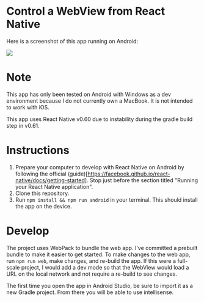 # Control a WebView from React Native

Here is a screenshot of this app running on Android:

![](https://i.ibb.co/TbknP7W/Screenshot-20191213-142657-webviewtest.jpg)

# Note

This app has only been tested on Android with Windows as a dev environment because I do not currently own a MacBook. It is not intended to work with iOS.

This app uses React Native v0.60 due to instability during the gradle build step in v0.61.

# Instructions

1. Prepare your computer to develop with React Native on Android by following the official (guide)[https://facebook.github.io/react-native/docs/getting-started]. Stop just before the section titled "Running your React Native application".
2. Clone this repository.
3. Run `npm install && npm run android` in your terminal. This should install the app on the device.

# Develop

The project uses WebPack to bundle the web app. I've committed a prebuilt bundle to make it easier to get started. To make changes to the web app, run `npm run web`, make changes, and re-build the app. If this were a full-scale project, I would add a dev mode so that the WebView would load a URL on the local network and not require a re-build to see changes.

The first time you open the app in Android Studio, be sure to import it as a new Gradle project. From there you will be able to use intellisense.